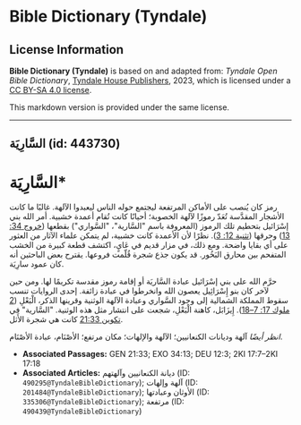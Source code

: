 # Bible Dictionary (Tyndale)

## License Information

**Bible Dictionary (Tyndale)** is based on and adapted from: _Tyndale Open Bible Dictionary_, [Tyndale House Publishers](https://tyndaleopenresources.com/), 2023, which is licensed under a [CC BY-SA 4.0 license](https://creativecommons.org/licenses/by-sa/4.0/legalcode.en).

This markdown version is provided under the same license.



--------------------------------

## السَّارِيَة (id: 443730)

السَّارِيَة\*
=============

رمز كان يُنصب على الأماكن المرتفعة ليجتمع حوله الناس ليعبدوا الآلهة. غالبًا ما كانت الأشجار المقدَّسة تُعَدّ رموزًا لآلهة الخصوبة؛ أحيانًا كانت تُقام أعمدة خشبية. أمر الله بني إسْرَائيل بتحطيم تلك الرموز (المعروفة باسم "السَّارية"، "السَّواري") بقطعها ([خروج 34: 13](https://ref.ly/Exod34:13)) وحرقها ([تثنية 12: 3](https://ref.ly/Deut12:3)). نظرًا لأن الأعمدة كانت خشبية، لم يتمكن علماء الآثار من العثور على أي بقايا واضحة. ومع ذلك، في مزار قديم في عَايٍ، اكتشف قطعة كبيرة من الخشب المتفحم بين محارق البَخُور. قد يكون جذع شجرة قُلّمت فروعها. يقترح بعض الباحثين أنه كان عمود سارِيَة.

حرَّم الله على بني إسْرَائيل عبادة السَّاريَة أو إقامة رموز مقدسة تكريمًا لها. ومن حين لآخر كان بنو إِسْرَائِيل يعصون الله وانخرطوا في عبادة زائفة. إحدى الروايات تنسب سقوط المملكة الشمالية إلى وجود السَّواري وعبادة الآلهة الوثنية وقرينها الذكر، الْبَعْلِ ([2 ملوك 17: 7–18](https://ref.ly/2Kgs17:7-2Kgs17:18)). إِيزَابَل، كاهنة الْبَعْلِ، شجعت على انتشار مثل هذه الوثنية. "السَّارية" في [تكوين 21:33](https://ref.ly/Gen21:33) كانت هي شجرة الأَثل.

*انظر أيضًا* آلهة وديانات الكنعانيين؛ الآلهة والإلهات؛ مكان مرتفع؛ الأصْنَام، عبادة الأصْنَام.

* **Associated Passages:** GEN 21:33; EXO 34:13; DEU 12:3; 2KI 17:7–2KI 17:18
* **Associated Articles:** ديانة الكنعانيين وآلهتهم (ID: `490295@TyndaleBibleDictionary`); آلهة وإلهات (ID: `201484@TyndaleBibleDictionary`); الأوثان وعبادتها (ID: `335306@TyndaleBibleDictionary`); مرتفعة (ID: `490439@TyndaleBibleDictionary`)

